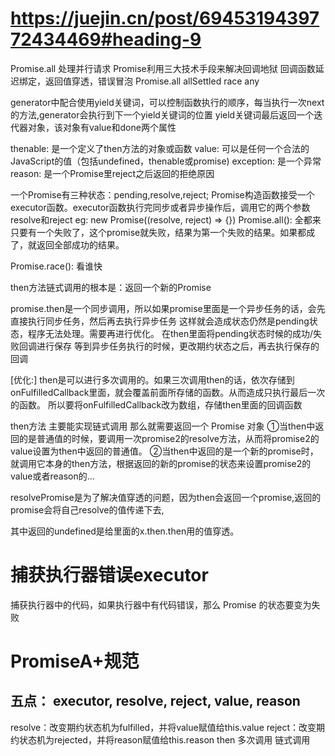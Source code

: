 # https://juejin.cn/post/6945319439772434469#heading-9
Promise.all 处理并行请求
Promise利用三大技术手段来解决回调地狱
回调函数延迟绑定，返回值穿透，错误冒泡
Promise.all allSettled race any

generator中配合使用yield关键词，可以控制函数执行的顺序，每当执行一次next的方法,generator会执行到下一个yield关键词的位置
yield关键词最后返回一个迭代器对象，该对象有value和done两个属性

thenable: 是一个定义了then方法的对象或函数
value: 可以是任何一个合法的JavaScript的值（包括undefined，thenable或promise)
exception: 是一个异常
reason: 是一个Promise里reject之后返回的拒绝原因

一个Promise有三种状态：pending,resolve,reject;
Promise构造函数接受一个executor函数。executor函数执行完同步或者异步操作后，调用它的两个参数resolve和reject
eg: new Promise((resolve, reject) => {}) 
Promise.all(): 全都来
只要有一个失败了，这个promise就失败，结果为第一个失败的结果。如果都成了，就返回全部成功的结果。

Promise.race(): 看谁快


then方法链式调用的根本是：返回一个新的Promise

promise.then是一个同步调用，所以如果promise里面是一个异步任务的话，会先直接执行同步任务，然后再去执行异步任务
这样就会造成状态仍然是pending状态，程序无法处理。需要再进行优化。
在then里面将pending状态时候的成功/失败回调进行保存
等到异步任务执行的时候，更改期约状态之后，再去执行保存的回调

[优化:] then是可以进行多次调用的。如果三次调用then的话，依次存储到onFulfilledCallback里面，就会覆盖前面所存储的函数。从而造成只执行最后一次的函数。
所以要将onFulfilledCallback改为数组，存储then里面的回调函数

then方法 主要能实现链式调用  那么就需要返回一个 Promise 对象
①当then中返回的是普通值的时候，要调用一次promise2的resolve方法，从而将promise2的value设置为then中返回的普通值。
②当then中返回的是一个新的promise时，就调用它本身的then方法，根据返回的新的promise的状态来设置promise2的value或者reason的…

resolvePromise是为了解决值穿透的问题，因为then会返回一个promise,返回的promise会将自己resolve的值传递下去, 

其中返回的undefined是给里面的x.then.then用的值穿透。

# 捕获执行器错误executor
捕获执行器中的代码，如果执行器中有代码错误，那么 Promise 的状态要变为失败

# PromiseA+规范
## 五点： executor, resolve, reject, value, reason
resolve：改变期约状态机为fulfilled，并将value赋值给this.value    reject：改变期约状态机为rejected，并将reason赋值给this.reason
then 多次调用 链式调用
